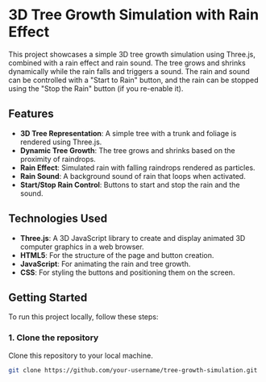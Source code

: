 # 3D Tree Growth Simulation with Rain Effect

This project showcases a simple 3D tree growth simulation using Three.js, combined with a rain effect and rain sound. The tree grows and shrinks dynamically while the rain falls and triggers a sound. The rain and sound can be controlled with a "Start to Rain" button, and the rain can be stopped using the "Stop the Rain" button (if you re-enable it).

## Features

- **3D Tree Representation**: A simple tree with a trunk and foliage is rendered using Three.js.
- **Dynamic Tree Growth**: The tree grows and shrinks based on the proximity of raindrops.
- **Rain Effect**: Simulated rain with falling raindrops rendered as particles.
- **Rain Sound**: A background sound of rain that loops when activated.
- **Start/Stop Rain Control**: Buttons to start and stop the rain and the sound.

## Technologies Used

- **Three.js**: A 3D JavaScript library to create and display animated 3D computer graphics in a web browser.
- **HTML5**: For the structure of the page and button creation.
- **JavaScript**: For animating the rain and tree growth.
- **CSS**: For styling the buttons and positioning them on the screen.

## Getting Started

To run this project locally, follow these steps:

### 1. Clone the repository
Clone this repository to your local machine.

```bash
git clone https://github.com/your-username/tree-growth-simulation.git
